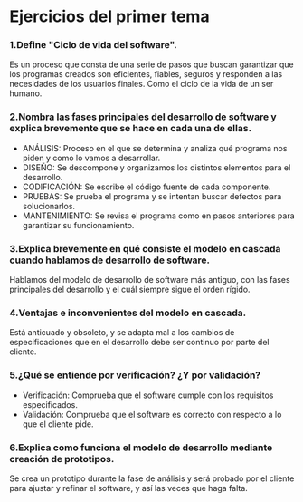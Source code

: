 # Ejercicios del primer tema
### 1.Define "Ciclo de vida del software".

 Es un proceso que consta de una serie de pasos que buscan garantizar que los programas creados son eficientes, fiables, seguros y responden a las necesidades de los usuarios finales. Como el ciclo de la vida de un ser humano.

### 2.Nombra las fases principales del desarrollo de software y explica brevemente que se hace en cada una de ellas.

- ANÁLISIS: Proceso en el que se determina y analiza qué programa nos piden y como lo vamos a desarrollar.
- DISEÑO: Se descompone y organizamos los distintos elementos para el desarrollo.
- CODIFICACIÓN: Se escribe el código fuente de cada componente.
- PRUEBAS: Se prueba el programa y se intentan buscar defectos para solucionarlos.
- MANTENIMIENTO: Se revisa el programa como en pasos anteriores para garantizar su funcionamiento.

### 3.Explica brevemente en qué consiste el modelo en cascada cuando hablamos de desarrollo de software.

Hablamos del modelo de desarrollo de software más antiguo, con las fases principales del desarrollo y el cuál siempre sigue el orden rígido.

### 4.Ventajas e inconvenientes del modelo en cascada.

Está anticuado y obsoleto, y se adapta mal a los cambios de especificaciones que en el desarrollo debe ser continuo por parte del cliente.

### 5.¿Qué se entiende por verificación? ¿Y por validación?

- Verificación: Comprueba que el software cumple con los requisitos especificados.
- Validación: Comprueba que el software es correcto con respecto a lo que el cliente pide.

### 6.Explica como funciona el modelo de desarrollo mediante creación de prototipos.

Se crea un prototipo durante la fase de análisis y será probado por el cliente para ajustar y refinar el software, y así las veces que haga falta.